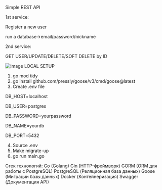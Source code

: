 Simple REST API

1st service:

Register a new user

run a database->email/password/nickname

2nd service:

GET USER/UPDATE/DELETE/SOFT DELETE by ID

![image](https://github.com/user-attachments/assets/b8ca5ad1-7487-4442-a9b4-eeefce8b11c3)
LOCAL SETUP
1.  go mod tidy
2.  go install github.com/pressly/goose/v3/cmd/goose@latest
3.  Create .env file

DB_HOST=localhost

DB_USER=postgres

DB_PASSWORD=yourpassword

DB_NAME=yourdb

DB_PORT=5432


4.  Source .env
5.  Make migrate-up
6.  go run main.go

Стек технологий:
Go (Golang)
Gin (HTTP-фреймворк)
GORM (ORM для работы с PostgreSQL)
PostgreSQL (Реляционная база данных)
Goose (Миграции базы данных)
Docker (Контейнеризация)
Swagger (Документация API)

